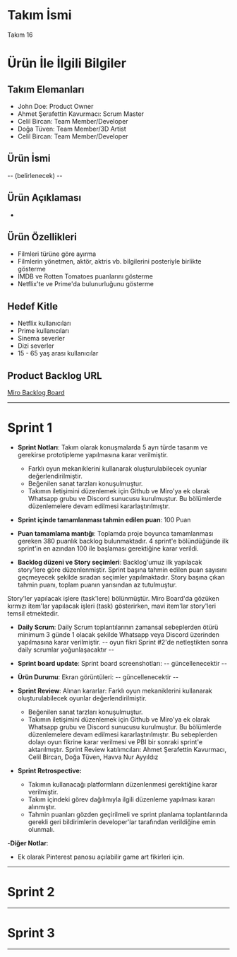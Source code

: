 # **Takım İsmi**

Takım 16

# Ürün İle İlgili Bilgiler

## Takım Elemanları

- John Doe: Product Owner
- Ahmet Şerafettin Kavurmacı: Scrum Master
- Celil Bircan: Team Member/Developer
- Doğa Tüven: Team Member/3D Artist
- Celil Bircan: Team Member/Developer

## Ürün İsmi

-- (belirlenecek) --

## Ürün Açıklaması

- 

## Ürün Özellikleri

- Filmleri türüne göre ayırma
- Filmlerin yönetmen, aktör, aktris vb. bilgilerini posteriyle birlikte gösterme
- IMDB ve Rotten Tomatoes puanlarını gösterme
- Netflix'te ve Prime'da bulunurluğunu gösterme

## Hedef Kitle

- Netflix kullanıcıları
- Prime kullanıcıları
- Sinema severler
- Dizi severler
- 15 - 65 yaş arası kullanıcılar

## Product Backlog URL

[Miro Backlog Board](https://miro.com/app/board/uXjVO2Afws0=/)

---

# Sprint 1

- **Sprint Notları**: Takım olarak konuşmalarda 5 ayrı türde tasarım ve gerekirse prototipleme yapılmasına karar verilmiştir.
    - Farklı oyun mekaniklerini kullanarak oluşturulabilecek oyunlar değerlendirilmiştir.
    - Beğenilen sanat tarzları konuşulmuştur.
    - Takımın iletişimini düzenlemek için Github ve Miro'ya ek olarak Whatsapp grubu ve Discord sunucusu kurulmuştur. Bu bölümlerde düzenlemelere devam edilmesi kararlaştırılmıştır.

- **Sprint içinde tamamlanması tahmin edilen puan**: 100 Puan

- **Puan tamamlama mantığı**: Toplamda proje boyunca tamamlanması gereken 380 puanlık backlog bulunmaktadır. 4 sprint'e bölündüğünde ilk sprint'in en azından 100 ile başlaması gerektiğine karar verildi.

- **Backlog düzeni ve Story seçimleri**: Backlog'umuz ilk yapılacak story'lere göre düzenlenmiştir. Sprint başına tahmin edilen puan sayısını geçmeyecek şekilde sıradan seçimler yapılmaktadır. Story başına çıkan tahmin puanı, toplam puanın yarısından az tutulmuştur. 

Story'ler yapılacak işlere (task'lere) bölünmüştür. Miro Board'da gözüken kırmızı item'lar yapılacak işleri (task) gösterirken, mavi item'lar story'leri temsil etmektedir.

- **Daily Scrum**: Daily Scrum toplantılarının zamansal sebeplerden ötürü minimum 3 günde 1 olacak şekilde Whatsapp veya Discord üzerinden yapılmasına karar verilmiştir.   -- oyun fikri Sprint #2'de netleştikten sonra daily scrumlar yoğunlaşacaktır --

- **Sprint board update**: Sprint board screenshotları: 
  -- güncellenecektir --

- **Ürün Durumu**: Ekran görüntüleri:
  -- güncellenecektir --

- **Sprint Review**: 
Alınan kararlar: Farklı oyun mekaniklerini kullanarak oluşturulabilecek oyunlar değerlendirilmiştir.
    - Beğenilen sanat tarzları konuşulmuştur.
    - Takımın iletişimini düzenlemek için Github ve Miro'ya ek olarak Whatsapp grubu ve Discord sunucusu kurulmuştur. Bu bölümlerde düzenlemelere devam edilmesi kararlaştırılmıştır. 
    Bu sebeplerden dolayı oyun fikrine karar verilmesi ve PBI bir sonraki sprint'e aktarılmıştır.
Sprint Review katılımcıları: Ahmet Şerafettin Kavurmacı, Celil Bircan, Doğa Tüven, Havva Nur Ayyıldız

- **Sprint Retrospective:**
  - Takımın kullanacağı platformların düzenlenmesi gerektiğine karar verilmiştir.
  - Takım içindeki görev dağılımıyla ilgili düzenleme yapılması kararı alınmıştır.
  - Tahmin puanları gözden geçirilmeli ve sprint planlama toplantılarında gerekli geri bildirimlerin developer'lar tarafından verildiğine emin olunmalı.


-**Diğer Notlar**:
- Ek olarak Pinterest panosu açılabilir game art fikirleri için.

---

# Sprint 2


---

# Sprint 3

---
